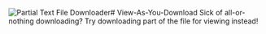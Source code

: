 ![Partial Text File Downloader](https://github.com/user-attachments/assets/bd1733d6-367d-4136-a09c-73501e4ecf36)# View-As-You-Download
Sick of all-or-nothing downloading? Try downloading part of the file for viewing instead!
